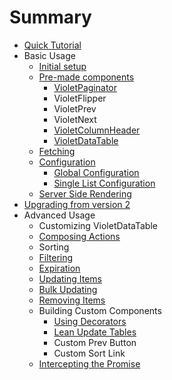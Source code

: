 # Summary

* [Quick Tutorial](introduction.md)
* Basic Usage
   * [Initial setup](create_paginator.md)
   * [Pre-made components](pre-made_components.md)
       * [VioletPaginator](violetpaginator.md)
       * VioletFlipper
       * VioletPrev
       * VioletNext
       * [VioletColumnHeader](violetsortlink.md)
       * [VioletDataTable](violetdatatable.md)
   * [Fetching](fetching.md)
   * [Configuration](configuration.md)
       * [Global Configuration](global_configuration.md)
       * [Single List Configuration](single_list_configuration.md)
   * [Server Side Rendering](server-side-rendering.md)
* [Upgrading from version 2](upgrade_guide_2_3.md)
* Advanced Usage
   * Customizing VioletDataTable
   * [Composing Actions](composing_actions.md)
   * Sorting
   * [Filtering](filtering.md)
   * [Expiration](expiration.md)
   * [Updating Items](updating_items.md)
   * [Bulk Updating](bulk_updating.md)
   * [Removing Items](removing_items.md)
   * Building Custom Components
       * [Using Decorators](the_paginationwrapper.md)
       * [Lean Update Tables](lean_update_table.md)
       * Custom Prev Button
       * Custom Sort Link
   * [Intercepting the Promise](intercepting_the_promise.md)

